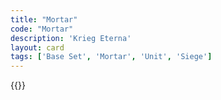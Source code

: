 ```yaml
---
title: "Mortar"
code: "Mortar"
description: 'Krieg Eterna'
layout: card
tags: ['Base Set', 'Mortar', 'Unit', 'Siege']
---
```

{{<card-detail-page title="Mortar" artwork="Monster Mortar by Thomas Mann Baynes (1833)" />}}